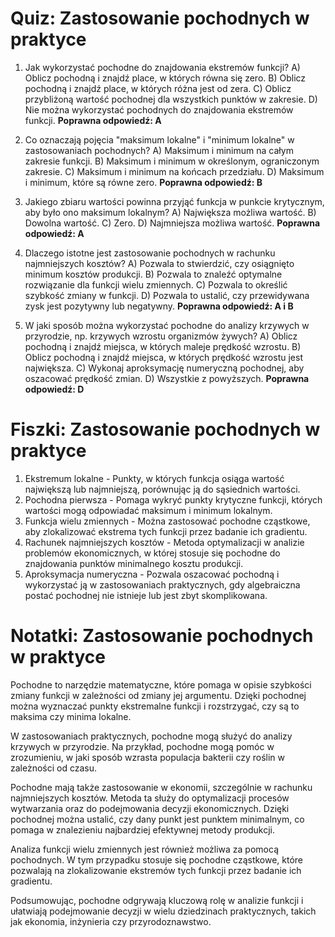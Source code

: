  # Quiz: Zastosowanie pochodnych w praktyce

1. Jak wykorzystać pochodne do znajdowania ekstremów funkcji?
   A) Oblicz pochodną i znajdź place, w których równa się zero.
   B) Oblicz pochodną i znajdź place, w których różna jest od zera.
   C) Oblicz przybliżoną wartość pochodnej dla wszystkich punktów w zakresie.
   D) Nie można wykorzystać pochodnych do znajdowania ekstremów funkcji.
   **Poprawna odpowiedź: A**

2. Co oznaczają pojęcia "maksimum lokalne" i "minimum lokalne" w zastosowaniach pochodnych?
   A) Maksimum i minimum na całym zakresie funkcji.
   B) Maksimum i minimum w określonym, ograniczonym zakresie.
   C) Maksimum i minimum na końcach przedziału.
   D) Maksimum i minimum, które są równe zero.
   **Poprawna odpowiedź: B**

3. Jakiego zbiaru wartości powinna przyjąć funkcja w punkcie krytycznym, aby było ono maksimum lokalnym?
   A) Największa możliwa wartość.
   B) Dowolna wartość.
   C) Zero.
   D) Najmniejsza możliwa wartość.
   **Poprawna odpowiedź: A**

4. Dlaczego istotne jest zastosowanie pochodnych w rachunku najmniejszych kosztów?
   A) Pozwala to stwierdzić, czy osiągnięto minimum kosztów produkcji.
   B) Pozwala to znaleźć optymalne rozwiązanie dla funkcji wielu zmiennych.
   C) Pozwala to określić szybkość zmiany w funkcji.
   D) Pozwala to ustalić, czy przewidywana zysk jest pozytywny lub negatywny.
   **Poprawna odpowiedź: A i B**

5. W jaki sposób można wykorzystać pochodne do analizy krzywych w przyrodzie, np. krzywych wzrostu organizmów żywych?
   A) Oblicz pochodną i znajdź miejsca, w których maleje prędkość wzrostu.
   B) Oblicz pochodną i znajdź miejsca, w których prędkość wzrostu jest największa.
   C) Wykonaj aproksymację numeryczną pochodnej, aby oszacować prędkość zmian.
   D) Wszystkie z powyższych.
   **Poprawna odpowiedź: D**

# Fiszki: Zastosowanie pochodnych w praktyce

1. Ekstremum lokalne - Punkty, w których funkcja osiąga wartość największą lub najmniejszą, porównując ją do sąsiednich wartości.
2. Pochodna pierwsza - Pomaga wykryć punkty krytyczne funkcji, których wartości mogą odpowiadać maksimum i minimum lokalnym.
3. Funkcja wielu zmiennych - Można zastosować pochodne cząstkowe, aby zlokalizować ekstrema tych funkcji przez badanie ich gradientu.
4. Rachunek najmniejszych kosztów - Metoda optymalizacji w analizie problemów ekonomicznych, w której stosuje się pochodne do znajdowania punktów minimalnego kosztu produkcji.
5. Aproksymacja numeryczna - Pozwala oszacować pochodną i wykorzystać ją w zastosowaniach praktycznych, gdy algebraiczna postać pochodnej nie istnieje lub jest zbyt skomplikowana.

# Notatki: Zastosowanie pochodnych w praktyce

Pochodne to narzędzie matematyczne, które pomaga w opisie szybkości zmiany funkcji w zależności od zmiany jej argumentu. Dzięki pochodnej można wyznaczać punkty ekstremalne funkcji i rozstrzygać, czy są to maksima czy minima lokalne.

W zastosowaniach praktycznych, pochodne mogą służyć do analizy krzywych w przyrodzie. Na przykład, pochodne mogą pomóc w zrozumieniu, w jaki sposób wzrasta populacja bakterii czy roślin w zależności od czasu.

Pochodne mają także zastosowanie w ekonomii, szczególnie w rachunku najmniejszych kosztów. Metoda ta służy do optymalizacji procesów wytwarzania oraz do podejmowania decyzji ekonomicznych. Dzięki pochodnej można ustalić, czy dany punkt jest punktem minimalnym, co pomaga w znalezieniu najbardziej efektywnej metody produkcji.

Analiza funkcji wielu zmiennych jest również możliwa za pomocą pochodnych. W tym przypadku stosuje się pochodne cząstkowe, które pozwalają na zlokalizowanie ekstremów tych funkcji przez badanie ich gradientu.

Podsumowując, pochodne odgrywają kluczową rolę w analizie funkcji i ułatwiają podejmowanie decyzji w wielu dziedzinach praktycznych, takich jak ekonomia, inżynieria czy przyrodoznawstwo.